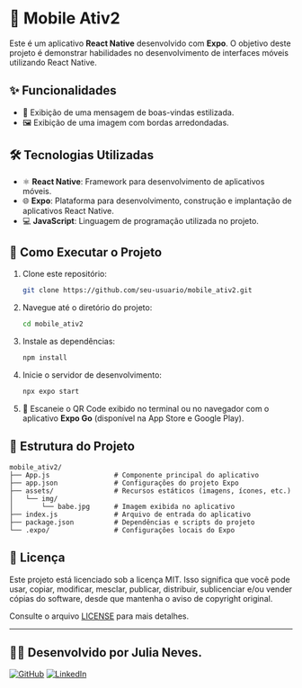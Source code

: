 # 📱 Mobile Ativ2

Este é um aplicativo **React Native** desenvolvido com **Expo**. O objetivo deste projeto é demonstrar habilidades no desenvolvimento de interfaces móveis utilizando React Native.

## ✨ Funcionalidades

- 🎀 Exibição de uma mensagem de boas-vindas estilizada.
- 🖼️ Exibição de uma imagem com bordas arredondadas.

## 🛠️ Tecnologias Utilizadas

- ⚛️ **React Native**: Framework para desenvolvimento de aplicativos móveis.
- 🌐 **Expo**: Plataforma para desenvolvimento, construção e implantação de aplicativos React Native.
- 💻 **JavaScript**: Linguagem de programação utilizada no projeto.

## 🚀 Como Executar o Projeto

1. Clone este repositório:
   ```bash
   git clone https://github.com/seu-usuario/mobile_ativ2.git

2. Navegue até o diretório do projeto:
   ```bash
   cd mobile_ativ2
   ```

3. Instale as dependências:
   ```bash
   npm install
   ```

4. Inicie o servidor de desenvolvimento:
   ```bash
   npx expo start
   ```

5. 📱 Escaneie o QR Code exibido no terminal ou no navegador com o aplicativo **Expo Go** (disponível na App Store e Google Play).



## 📂 Estrutura do Projeto

```
mobile_ativ2/
├── App.js                # Componente principal do aplicativo
├── app.json              # Configurações do projeto Expo
├── assets/               # Recursos estáticos (imagens, ícones, etc.)
│   └── img/
│       └── babe.jpg      # Imagem exibida no aplicativo
├── index.js              # Arquivo de entrada do aplicativo
├── package.json          # Dependências e scripts do projeto
└── .expo/                # Configurações locais do Expo
```

## 📑 Licença

Este projeto está licenciado sob a licença MIT. Isso significa que você pode usar, copiar, modificar, mesclar, publicar, distribuir, sublicenciar e/ou vender cópias do software, desde que mantenha o aviso de copyright original.

Consulte o arquivo [LICENSE](./LICENSE) para mais detalhes.

---

## 👩‍💻 Desenvolvido por **Julia Neves**.

[![GitHub](https://img.shields.io/badge/GitHub-000?style=for-the-badge&logo=github&logoColor=white)](https://github.com/Julianeves01)
[![LinkedIn](https://img.shields.io/badge/LinkedIn-0077B5?style=for-the-badge&logo=linkedin&logoColor=white)](https://www.linkedin.com/in/julia-neves-252b202b1/)
